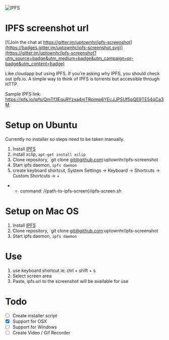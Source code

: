 ![IPFS](https://ipfs.io/ipfs/QmZkNPfhoZnvHfEvaeMk6FFXUbZXbNGqEt4VH57QA7Yj4J)
# IPFS screenshot url

[![Join the chat at https://gitter.im/uptownhr/ipfs-screenshot](https://badges.gitter.im/uptownhr/ipfs-screenshot.svg)](https://gitter.im/uptownhr/ipfs-screenshot?utm_source=badge&utm_medium=badge&utm_campaign=pr-badge&utm_content=badge)

Like cloudapp but using IPFS. If you're asking why IPFS, you should check out ipfs.io. A simple way to think of IPFS is torrents but accessible through HTTP. 

Sample IPFS link: https://ipfs.io/ipfs/QmTf3EquRYzxa4njTRpimp6YEcJJPSUf5pQE9TE54qCa3M


# Setup on Ubuntu
Currently no installer so steps need to be taken manually.

1. Install [IPFS](https://ipfs.io/docs/install/)
2. install xclip, `apt-get install xclip`
3. Clone repository, `git clone git@github.com:uptownhr/ipfs-screenshot
4. Start ipfs daemon, `ipfs daemon`
5. create keyboard shortcut, System Settings -> Keyboard -> Shortcuts -> Custom Shortcuts -> +
- - command: /{path-to-ipfs-screen}/ipfs-screen.sh

# Setup on Mac OS

1. Install [IPFS](https://ipfs.io/docs/install/)
2. Clone repository, `git clone git@github.com:uptownhr/ipfs-screenshot
3. Start ipfs daemon, `ipfs daemon`


# Use
1. use keyboard shortcut ie: ctrl + shift + s
2. Select screen area
3. Paste, ipfs url to the screenshot will be available for use



# Todo
- [ ] Create installer script
- [x] Support for OSX 
- [ ] Support for Windows
- [ ] Create Video / Gif Recorder
